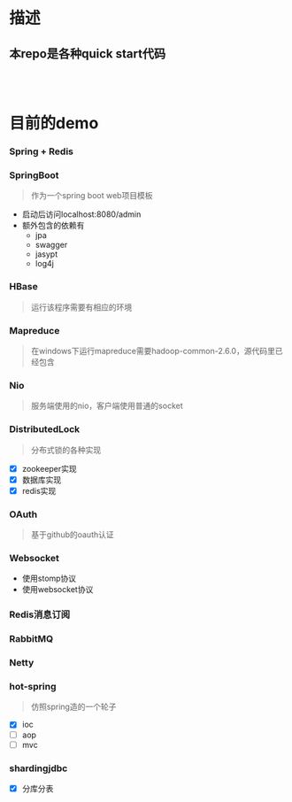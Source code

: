 # 描述
本repo是各种quick start代码
---
<BR><BR>

# 目前的demo
### Spring + Redis

###  SpringBoot
> 作为一个spring boot web项目模板
- 启动后访问localhost:8080/admin
- 额外包含的依赖有
  - jpa
  - swagger
  - jasypt
  - log4j
  
###  HBase
> 运行该程序需要有相应的环境

###  Mapreduce
> 在windows下运行mapreduce需要hadoop-common-2.6.0，源代码里已经包含

###  Nio
> 服务端使用的nio，客户端使用普通的socket

###  DistributedLock
> 分布式锁的各种实现
- [x] zookeeper实现
- [x] 数据库实现
- [x] redis实现 

### OAuth
> 基于github的oauth认证

### Websocket
- 使用stomp协议
- 使用websocket协议

### Redis消息订阅

### RabbitMQ

### Netty

### hot-spring
> 仿照spring造的一个轮子
- [x] ioc
- [ ] aop
- [ ] mvc

### shardingjdbc
- [x] 分库分表